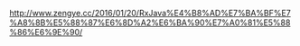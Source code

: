 http://www.zengye.cc/2016/01/20/RxJava%E4%B8%AD%E7%BA%BF%E7%A8%8B%E5%88%87%E6%8D%A2%E6%BA%90%E7%A0%81%E5%88%86%E6%9E%90/